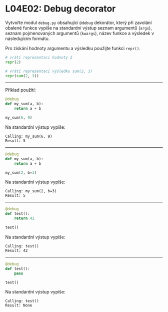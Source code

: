 # L04E02: Debug decorator
Vytvořte modul `debug.py` obsahující `@debug` dekorátor, který při zavolání obalené funkce vypíše na standardní výstup seznam argumentů (`args`), seznam pojmenovaných argumentů (`kwargs`), název funkce a výsledek v následujícím formátu. 

Pro získání hodnoty argumentu a výsledku použijte funkci `repr()`.

```python
# vrátí reprezentaci hodnoty 2
repr(2)

# vrátí reprezentaci výsledku sum(2, 3)
repr(sum(2, 3))
```

---

Příklad použití:

```python
@debug
def my_sum(a, b):
    return a + b

my_sum(6, 9)
```

Na standardní výstup vypíše:
```
Calling: my_sum(6, 9)
Result: 5
```

---


```python
@debug
def my_sum(a, b):
    return a + b

my_sum(2, b=3)
```

Na standardní výstup vypíše:
```
Calling: my_sum(2, b=3)
Result: 5
```

---

```python
@debug
def test():
    return 42

test()
```

Na standardní výstup vypíše:
```
Calling: test()
Result: 42
```

---

```python
@debug
def test():
    pass

test()
```

Na standardní výstup vypíše:
```
Calling: test()
Result: None
```